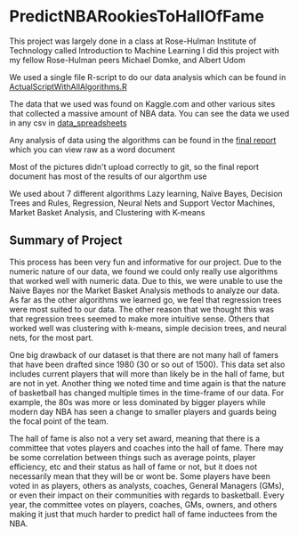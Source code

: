 # PredictNBARookiesToHallOfFame

This project was largely done in a class at Rose-Hulman Institute of Technology called Introduction to Machine Learning
I did this project with my fellow Rose-Hulman peers Michael Domke, and Albert Udom

We used a single file R-script to do our data analysis which can be found in [ActualScriptWithAllAlgorithms.R](https://github.com/joshpal97/PredictNBARookiesToHallOfFame/blob/master/ActualScriptWithAllAlgorithms.R)

The data that we used was found on Kaggle.com and other various sites that collected a massive amount of NBA data. You can 
see the data we used in any csv in [data_spreadsheets](https://github.com/joshpal97/PredictNBARookiesToHallOfFame/tree/master/data_spreadsheets)

Any analysis of data using the algorithms can be found in the [final report](https://github.com/joshpal97/PredictNBARookiesToHallOfFame/blob/master/Final_Report.docx) which you can view raw as a word document

Most of the pictures didn't upload correctly to git, so the final report document has most of the results of our algorthm use

We used about 7 different algorithms
Lazy learning, Naïve Bayes, Decision Trees and Rules, Regression, Neural Nets and Support Vector Machines, Market Basket Analysis, and Clustering with K-means


## Summary of Project

This process has been very fun and informative for our project. Due to the numeric nature of our data, we found we could only really use algorithms that worked well with numeric data. Due to this, we were unable to use the Naive Bayes nor the Market Basket Analysis methods to analyze our data. As far as the other algorithms we learned go, we feel that regression trees were most suited to our data. The other reason that we thought this was that regression trees seemed to make more intuitive sense. Others that worked well was clustering with k-means, simple decision trees, and neural nets, for the most part.

One big drawback of our dataset is that there are not many hall of famers that have been drafted since 1980 (30 or so out of 1500). This data set also includes current players that will more than likely be in the hall of fame, but are not in yet. Another thing we noted time and time again is that the nature of basketball has changed multiple times in the time-frame of our data. For example, the 80s was more or less dominated by bigger players while modern day NBA has seen a change to smaller players and guards being the focal point of the team.

The hall of fame is also not a very set award, meaning that there is a committee that votes players and coaches into the hall of fame. There may be some correlation between things such as average points, player efficiency, etc and their status as hall of fame or not, but it does not necessarily mean that they will be or wont be. Some players have been voted in as players, others as analysts, coaches, General Managers (GMs), or even their impact on their communities with regards to basketball. Every year, the committee votes on players, coaches, GMs, owners, and others making it just that much harder to predict hall of fame inductees from the NBA.  
